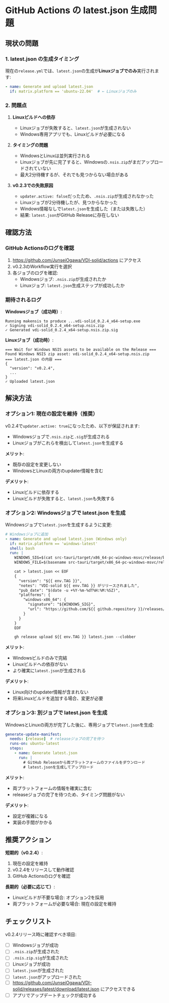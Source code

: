 # GitHub Actions の latest.json 生成問題

## 現状の問題

### 1. latest.json の生成タイミング

現在の`release.yml`では、`latest.json`の生成が**Linuxジョブでのみ**実行されます:

```yaml
- name: Generate and upload latest.json
  if: matrix.platform == 'ubuntu-22.04'  # ← Linuxジョブのみ
```

### 2. 問題点

1. **Linuxビルドへの依存**
   - Linuxジョブが失敗すると、`latest.json`が生成されない
   - Windows専用アプリでも、Linuxビルドが必要になる

2. **タイミングの問題**
   - WindowsとLinuxは並列実行される
   - Linuxジョブが先に完了すると、Windowsの`.nsis.zip`がまだアップロードされていない
   - 最大2分待機するが、それでも見つからない場合がある

3. **v0.2.3での失敗原因**
   - `updater.active: false`だったため、`.nsis.zip`が生成されなかった
   - Linuxジョブが2分待機したが、見つからなかった
   - Windows情報なしで`latest.json`を生成した（または失敗した）
   - 結果: `latest.json`がGitHub Releaseに存在しない

## 確認方法

### GitHub Actionsのログを確認

1. https://github.com/JunseiOgawa/VDI-solid/actions にアクセス
2. v0.2.3のWorkflow実行を選択
3. 各ジョブのログを確認:
   - Windowsジョブ: `.nsis.zip`が生成されたか
   - Linuxジョブ: `latest.json`生成ステップが成功したか

### 期待されるログ

**Windowsジョブ（成功時）**:
```
Running makensis to produce ...vdi-solid_0.2.4_x64-setup.exe
✓ Signing vdi-solid_0.2.4_x64-setup.nsis.zip
✓ Generated vdi-solid_0.2.4_x64-setup.nsis.zip.sig
```

**Linuxジョブ（成功時）**:
```
=== Wait for Windows NSIS assets to be available on the Release ===
Found Windows NSIS zip asset: vdi-solid_0.2.4_x64-setup.nsis.zip
=== latest.json の内容 ===
{
  "version": "v0.2.4",
  ...
}
✓ Uploaded latest.json
```

## 解決方法

### オプション1: 現在の設定を維持（推奨）

v0.2.4で`updater.active: true`になったため、以下が保証されます:
- Windowsジョブで`.nsis.zip`と`.sig`が生成される
- Linuxジョブがこれらを検出して`latest.json`を生成する

**メリット**:
- 既存の設定を変更しない
- WindowsとLinuxの両方のupdater情報を含む

**デメリット**:
- Linuxビルドに依存する
- Linuxビルドが失敗すると、`latest.json`も失敗する

### オプション2: Windowsジョブで latest.json を生成

Windowsジョブで`latest.json`を生成するように変更:

```yaml
# Windowsジョブに追加
- name: Generate and upload latest.json (Windows only)
  if: matrix.platform == 'windows-latest'
  shell: bash
  run: |
    WINDOWS_SIG=$(cat src-tauri/target/x86_64-pc-windows-msvc/release/bundle/nsis/*-setup.nsis.zip.sig | head -n 1)
    WINDOWS_FILE=$(basename src-tauri/target/x86_64-pc-windows-msvc/release/bundle/nsis/*-setup.nsis.zip)

    cat > latest.json << EOF
    {
      "version": "${{ env.TAG }}",
      "notes": "VDI-solid ${{ env.TAG }} がリリースされました",
      "pub_date": "$(date -u +%Y-%m-%dT%H:%M:%SZ)",
      "platforms": {
        "windows-x86_64": {
          "signature": "${WINDOWS_SIG}",
          "url": "https://github.com/${{ github.repository }}/releases/download/${{ env.TAG }}/${WINDOWS_FILE}"
        }
      }
    }
    EOF

    gh release upload ${{ env.TAG }} latest.json --clobber
```

**メリット**:
- Windowsビルドのみで完結
- Linuxビルドへの依存がない
- より確実に`latest.json`が生成される

**デメリット**:
- Linux向けのupdater情報が含まれない
- 将来Linuxビルドを追加する場合、変更が必要

### オプション3: 別ジョブで latest.json を生成

WindowsとLinuxの両方が完了した後に、専用ジョブで`latest.json`を生成:

```yaml
generate-update-manifest:
  needs: [release]  # releaseジョブの完了を待つ
  runs-on: ubuntu-latest
  steps:
    - name: Generate latest.json
      run: |
        # GitHub Releaseから両プラットフォームのファイルをダウンロード
        # latest.jsonを生成してアップロード
```

**メリット**:
- 両プラットフォームの情報を確実に含む
- releaseジョブの完了を待つため、タイミング問題がない

**デメリット**:
- 設定が複雑になる
- 実装の手間がかかる

## 推奨アクション

**短期的（v0.2.4）**:
1. 現在の設定を維持
2. v0.2.4をリリースして動作確認
3. GitHub Actionsのログを確認

**長期的（必要に応じて）**:
- Linuxビルドが不要な場合: オプション2を採用
- 両プラットフォームが必要な場合: 現在の設定を維持

## チェックリスト

v0.2.4リリース時に確認すべき項目:

- [ ] Windowsジョブが成功
- [ ] `.nsis.zip`が生成された
- [ ] `.nsis.zip.sig`が生成された
- [ ] Linuxジョブが成功
- [ ] `latest.json`が生成された
- [ ] `latest.json`がアップロードされた
- [ ] https://github.com/JunseiOgawa/VDI-solid/releases/latest/download/latest.json にアクセスできる
- [ ] アプリでアップデートチェックが成功する
